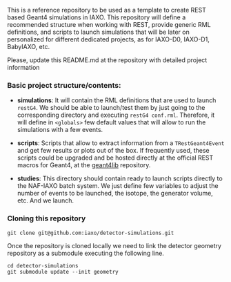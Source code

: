 This is a reference repository to be used as a template to create REST based Geant4 simulations in IAXO. This repository will define a recommended structure when working with REST, provide generic RML definitions, and scripts to launch simulations that will be later on personalized for different dedicated projects, as for IAXO-D0, IAXO-D1, BabyIAXO, etc.

Please, update this README.md at the repository with detailed project information

### Basic project structure/contents:

- **simulations**: It will contain the RML definitions that are used to launch `restG4`. We should be able to launch/test them by just going to the corresponding directory and executing `restG4 conf.rml`. Therefore, it will define in `<globals>` few default values that will allow to run the simulations with a few events.

- **scripts**: Scripts that allow to extract information from a `TRestGeant4Event` and get few results or plots out of the box. If frequently used, these scripts could be upgraded and be hosted directly at the official REST macros for Geant4, at the [geant4lib](github.com/rest-for-physics/geant4lib) repository.

- **studies**: This directory should contain ready to launch scripts directly to the NAF-IAXO batch system. We just define few variables to adjust the number of events to be launched, the isotope, the generator volume, etc. And we launch.

### Cloning this repository

``` 
git clone git@github.com:iaxo/detector-simulations.git
```

Once the repository is cloned locally we need to link the detector geometry repository as a submodule executing the following line.

```
cd detector-simulations
git submodule update --init geometry
```

